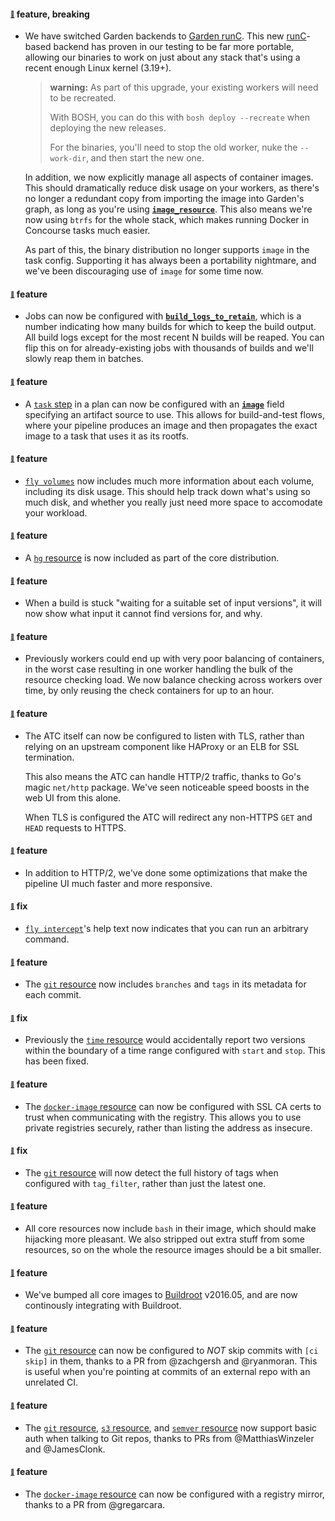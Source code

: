#### <sub><sup><a name="v130-note-1" href="#v130-note-1">:link:</a></sup></sub> feature, breaking

* We have switched Garden backends to [Garden runC](https://github.com/cloudfoundry-incubator/garden-runc-release). This new [runC](https://runc.io/)-based backend has proven in our testing to be far more portable, allowing our binaries to work on just about any stack that's using a recent enough Linux kernel (3.19+).
  
  > **warning:** As part of this upgrade, your existing workers will need to be recreated.
  > 
  > With BOSH, you can do this with `bosh deploy --recreate` when deploying the new releases.
  > 
  > For the binaries, you'll need to stop the old worker, nuke the `--work-dir`, and then start the new one.
  > 
  > 
  In addition, we now explicitly manage all aspects of container images. This should dramatically reduce disk usage on your workers, as there's no longer a redundant copy from importing the image into Garden's graph, as long as you're using [**`image_resource`**](https://concourse-ci.org/tasks.html#image_resource). This also means we're now using `btrfs` for the whole stack, which makes running Docker in Concourse tasks much easier.
  
  As part of this, the binary distribution no longer supports `image` in the task config. Supporting it has always been a portability nightmare, and we've been discouraging use of `image` for some time now.
  
  
#### <sub><sup><a name="v130-note-2" href="#v130-note-2">:link:</a></sup></sub> feature

* Jobs can now be configured with [**`build_logs_to_retain`**](https://concourse-ci.org/jobs.html#job-build-logs-to-retain), which is a number indicating how many builds for which to keep the build output. All build logs except for the most recent N builds will be reaped. You can flip this on for already-existing jobs with thousands of builds and we'll slowly reap them in batches.
  
  
#### <sub><sup><a name="v130-note-3" href="#v130-note-3">:link:</a></sup></sub> feature

* A [`task` step](https://concourse-ci.org/task-step.html) in a plan can now be configured with an [**`image`**](https://concourse-ci.org/task-step.html#task-step-image) field specifying an artifact source to use. This allows for build-and-test flows, where your pipeline produces an image and then propagates the exact image to a task that uses it as its rootfs.
  
  
#### <sub><sup><a name="v130-note-4" href="#v130-note-4">:link:</a></sup></sub> feature

* [`fly volumes`](https://concourse-ci.org/administration.html#fly-volumes) now includes much more information about each volume, including its disk usage. This should help track down what's using so much disk, and whether you really just need more space to accomodate your workload.
  
  
#### <sub><sup><a name="v130-note-5" href="#v130-note-5">:link:</a></sup></sub> feature

* A [`hg` resource](https://github.com/concourse/hg-resource) is now included as part of the core distribution.
  
  
#### <sub><sup><a name="v130-note-6" href="#v130-note-6">:link:</a></sup></sub> feature

* When a build is stuck "waiting for a suitable set of input versions", it will now show what input it cannot find versions for, and why.
  
  
#### <sub><sup><a name="v130-note-7" href="#v130-note-7">:link:</a></sup></sub> feature

* Previously workers could end up with very poor balancing of containers, in the worst case resulting in one worker handling the bulk of the resource checking load. We now balance checking across workers over time, by only reusing the check containers for up to an hour.
  
  
#### <sub><sup><a name="v130-note-8" href="#v130-note-8">:link:</a></sup></sub> feature

* The ATC itself can now be configured to listen with TLS, rather than relying on an upstream component like HAProxy or an ELB for SSL termination.
  
  This also means the ATC can handle HTTP/2 traffic, thanks to Go's magic `net/http` package. We've seen noticeable speed boosts in the web UI from this alone.
  
  When TLS is configured the ATC will redirect any non-HTTPS `GET` and `HEAD` requests to HTTPS.
  
  
#### <sub><sup><a name="v130-note-9" href="#v130-note-9">:link:</a></sup></sub> feature

* In addition to HTTP/2, we've done some optimizations that make the pipeline UI much faster and more responsive.
  
  
#### <sub><sup><a name="v130-note-10" href="#v130-note-10">:link:</a></sup></sub> fix

* [`fly intercept`](https://concourse-ci.org/builds.html#fly-intercept)'s help text now indicates that you can run an arbitrary command.
  
  
#### <sub><sup><a name="v130-note-11" href="#v130-note-11">:link:</a></sup></sub> feature

* The [`git` resource](https://github.com/concourse/git-resource) now includes `branches` and `tags` in its metadata for each commit.
  
  
#### <sub><sup><a name="v130-note-12" href="#v130-note-12">:link:</a></sup></sub> fix

* Previously the [`time` resource](https://github.com/concourse/time-resource) would accidentally report two versions within the boundary of a time range configured with `start` and `stop`. This has been fixed.
  
  
#### <sub><sup><a name="v130-note-13" href="#v130-note-13">:link:</a></sup></sub> feature

* The [`docker-image` resource](https://github.com/concourse/docker-image-resource) can now be configured with SSL CA certs to trust when communicating with the registry. This allows you to use private registries securely, rather than listing the address as insecure.
  
  
#### <sub><sup><a name="v130-note-14" href="#v130-note-14">:link:</a></sup></sub> fix

* The [`git` resource](https://github.com/concourse/git-resource) will now detect the full history of tags when configured with `tag_filter`, rather than just the latest one.
  
  
#### <sub><sup><a name="v130-note-15" href="#v130-note-15">:link:</a></sup></sub> feature

* All core resources now include `bash` in their image, which should make hijacking more pleasant. We also stripped out extra stuff from some resources, so on the whole the resource images should be a bit smaller.
  
  
#### <sub><sup><a name="v130-note-16" href="#v130-note-16">:link:</a></sup></sub> feature

* We've bumped all core images to [Buildroot](https://buildroot.org) v2016.05, and are now continously integrating with Buildroot.
  
  
#### <sub><sup><a name="v130-note-17" href="#v130-note-17">:link:</a></sup></sub> feature

* The [`git` resource](https://github.com/concourse/git-resource) can now be configured to *NOT* skip commits with `[ci skip]` in them, thanks to a PR from @zachgersh and @ryanmoran. This is useful when you're pointing at commits of an external repo with an unrelated CI.
  
  
#### <sub><sup><a name="v130-note-18" href="#v130-note-18">:link:</a></sup></sub> feature

* The [`git` resource](https://github.com/concourse/git-resource), [`s3` resource](https://github.com/concourse/s3-resource), and [`semver` resource](https://github.com/concourse/semver-resource) now support basic auth when talking to Git repos, thanks to PRs from @MatthiasWinzeler and @JamesClonk.
  
  
#### <sub><sup><a name="v130-note-19" href="#v130-note-19">:link:</a></sup></sub> feature

* The [`docker-image` resource](https://github.com/concourse/docker-image-resource) can now be configured with a registry mirror, thanks to a PR from @gregarcara.
  
  

